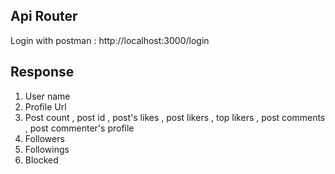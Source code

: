 ## Api Router
Login with postman : http://localhost:3000/login

## Response 
1. User name
2. Profile Url
3. Post count , post id , post's likes , post likers , top likers , post comments , post commenter's profile
4. Followers
5. Followings
6. Blocked 